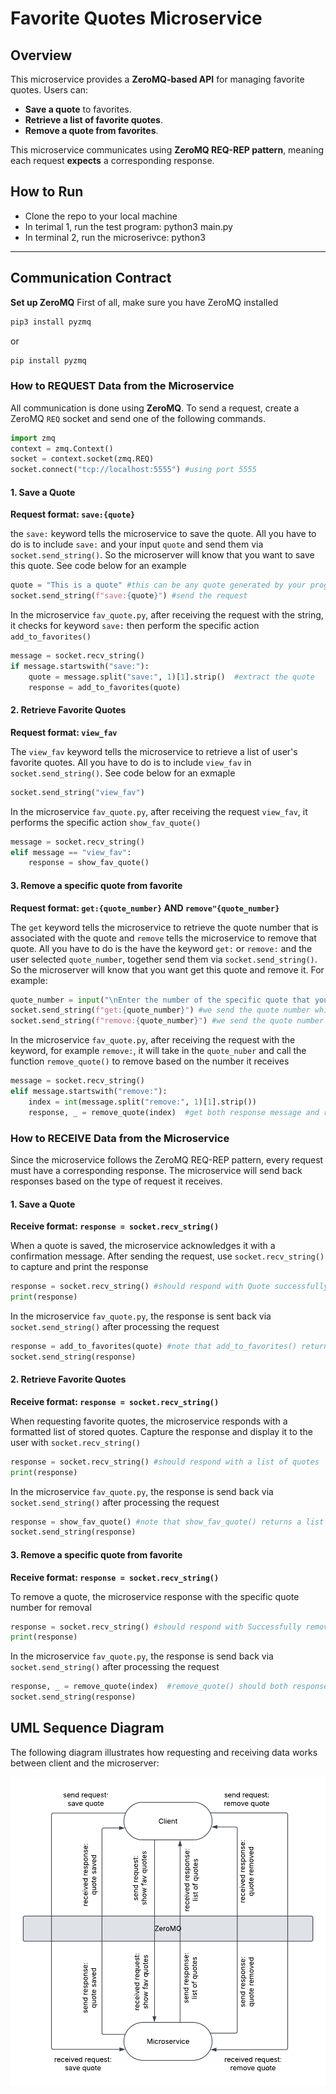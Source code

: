 # Favorite Quotes Microservice

## Overview
This microservice provides a **ZeroMQ-based API** for managing favorite quotes. Users can:
- **Save a quote** to favorites.
- **Retrieve a list of favorite quotes**.
- **Remove a quote from favorites**.

This microservice communicates using **ZeroMQ REQ-REP pattern**, meaning each request **expects** a corresponding response.

## How to Run
- Clone the repo to your local machine
- In terimal 1, run the test program: python3 main.py 
- In terminal 2, run the microserivce: python3

---

## **Communication Contract**
**Set up ZeroMQ**
First of all, make sure you have ZeroMQ installed
```sh
pip3 install pyzmq 
```
or
```sh
pip install pyzmq
```

### **How to REQUEST Data from the Microservice**
All communication is done using **ZeroMQ**. To send a request, create a ZeroMQ `REQ` socket and send one of the following commands.

```python
import zmq
context = zmq.Context()
socket = context.socket(zmq.REQ)
socket.connect("tcp://localhost:5555") #using port 5555
```

#### **1. Save a Quote**
**Request format: `save:{quote}`**

the `save:` keyword tells the microservice to save the quote. All you have to do is to include `save:` and your input `quote` and send them via `socket.send_string()`. So the microserver will know that you want to save this quote. See code below for an example
```python
quote = "This is a quote" #this can be any quote generated by your program
socket.send_string(f"save:{quote}") #send the request
```
In the microservice `fav_quote.py`, after receiving the request with the string, it checks for keyword `save:` then perform the specific action `add_to_favorites()`
```python
message = socket.recv_string()
if message.startswith("save:"):
    quote = message.split("save:", 1)[1].strip()  #extract the quote
    response = add_to_favorites(quote)

```

#### **2. Retrieve Favorite Quotes**
**Request format: `view_fav`**

The `view_fav` keyword tells the microservice to retrieve a list of user's favorite quotes. All you have to do is to include `view_fav` in `socket.send_string()`. See code below for an exmaple
```python
socket.send_string("view_fav")
```
In the microservice `fav_quote.py`, after receiving the request `view_fav`, it performs the specific action `show_fav_quote()`
```python
message = socket.recv_string()
elif message == "view_fav":
    response = show_fav_quote()
```

#### **3. Remove a specific quote from favorite**
**Request format: `get:{quote_number}` AND `remove"{quote_number}`**

The `get` keyword tells the microservice to retrieve the quote number that is associated with the quote and `remove` tells the microservice to remove that quote. All you have to do is the have the keyword `get:` or `remove:` and the user selected `quote_number`, together send them via `socket.send_string()`. So the microserver will know that you want get this quote and remove it. For example:
```python
quote_number = input("\nEnter the number of the specific quote that you wish to remove from favorites: ")
socket.send_string(f"get:{quote_number}") #we send the quote number which user entered
socket.send_string(f"remove:{quote_number}") #we send the quote number which user want to remove
```
In the microservice `fav_quote.py`, after receiving the request with the keyword, for example `remove:`, it will take in the `quote_nuber` and call the function `remove_quote()` to remove based on the number it receives
```python
message = socket.recv_string()
elif message.startswith("remove:"):
    index = int(message.split("remove:", 1)[1].strip())
    response, _ = remove_quote(index)  #get both response message and removed quote
```


### **How to RECEIVE Data from the Microservice**
Since the microservice follows the ZeroMQ REQ-REP pattern, every request must have a corresponding response. The microservice will send back responses based on the type of request it receives.

#### **1. Save a Quote**
**Receive format: `response = socket.recv_string()`**

When a quote is saved, the microservice acknowledges it with a confirmation message. After sending the request, use `socket.recv_string()` to capture and print the response
```python
response = socket.recv_string() #should respond with Quote successfully saved!
print(response)
```
In the microservice `fav_quote.py`, the response is sent back via `socket.send_string()` after processing the request
```python
response = add_to_favorites(quote) #note that add_to_favorites() returns "Quote successfully saved!"
socket.send_string(response)
```

#### **2. Retrieve Favorite Quotes**
**Receive format: `response = socket.recv_string()`**

When requesting favorite quotes, the microservice responds with a formatted list of stored quotes. Capture the response and display it to the user with `socket.recv_string()`
```python
response = socket.recv_string() #should respond with a list of quotes
print(response) 
```
In the microservice `fav_quote.py`, the response is send back via `socket.send_string()` after processing the request
```python
response = show_fav_quote() #note that show_fav_quote() returns a list of quotes retrived from favorites.json
socket.send_string(response)
```

#### **3. Remove a specific quote from favorite**
**Receive format: `response = socket.recv_string()`**

To remove a quote, the microservice response with the specific quote number for removal
```python
response = socket.recv_string() #should respond with Successfully removed: {quote_number}!
print(response)
```
In the microservice `fav_quote.py`, the response is send back via `socket.send_string()` after processing the request
```python
response, _ = remove_quote(index)  #remove_quote() should both response message and removed quote
socket.send_string(response)
```


## UML Sequence Diagram

The following diagram illustrates how requesting and receiving data works between client and the microserver:

![UML Sequence Diagram](UML.png)